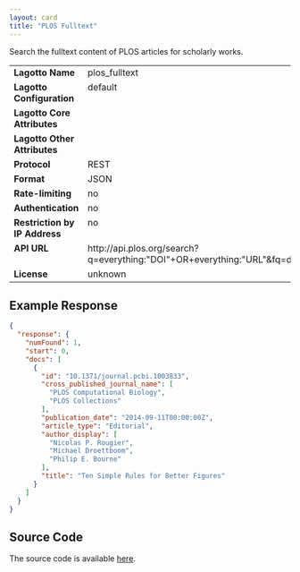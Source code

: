 ```yaml
---
layout: card
title: "PLOS Fulltext"
---
```


Search the fulltext content of PLOS articles for scholarly works.

<table width=100% border="0" cellspacing="0" cellpadding="0">
<tbody>
<tr>
<td valign="top" width=30%><strong>Lagotto Name</strong></td>
<td valign="top" width=70%>plos_fulltext</td>
</tr>
<tr>
<td valign="top" width=20%><strong>Lagotto Configuration</strong></td>
<td valign="top" width=80%>default</td>
</tr>
<tr>
<td valign="top" width=20%><strong>Lagotto Core Attributes</strong></td>
<td valign="top" width=80%>&nbsp;</td>
</tr>
<td valign="top" width=20%><strong>Lagotto Other Attributes</strong></td>
<td valign="top" width=80%>&nbsp;</td>
</tr>
<tr>
<td valign="top" width=30%><strong>Protocol</strong></td>
<td valign="top" width=70%>REST</td>
</tr>
<tr>
<td valign="top" width=30%><strong>Format</strong></td>
<td valign="top" width=70%>JSON</td>
</tr>
<tr>
<td valign="top" width=20%><strong>Rate-limiting</strong></td>
<td valign="top" width=80%>no</td>
</tr>
<tr>
<td valign="top" width=20%><strong>Authentication</strong></td>
<td valign="top" width=80%>no</td>
</tr>
<tr>
<td valign="top" width=20%><strong>Restriction by IP Address</strong></td>
<td valign="top" width=80%>no</td>
</tr>
<tr>
<td valign="top" width=20%><strong>API URL</strong></td>
<td valign="top" width=80%>http://api.plos.org/search?q=everything:"DOI"+OR+everything:"URL"&fq=doc_type:full&fl=id,publication_date,title,cross_published_journal_name,author_display,article_type&wt=json&facet=false&rows=100&hl=false</td>
</tr>
<tr>
<td valign="top" width=20%><strong>License</strong></td>
<td valign="top" width=80%>unknown</td>
</tr>
</tbody>
</table>

## Example Response

```json
{
  "response": {
    "numFound": 1,
    "start": 0,
    "docs": [
      {
        "id": "10.1371/journal.pcbi.1003833",
        "cross_published_journal_name": [
          "PLOS Computational Biology",
          "PLOS Collections"
        ],
        "publication_date": "2014-09-11T00:00:00Z",
        "article_type": "Editorial",
        "author_display": [
          "Nicolas P. Rougier",
          "Michael Droettboom",
          "Philip E. Bourne"
        ],
        "title": "Ten Simple Rules for Better Figures"
      }
    ]
  }
}
```

## Source Code
The source code is available [here](https://github.com/articlemetrics/lagotto/blob/master/app/models/sources/plos_fulltext.rb).
